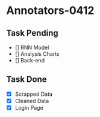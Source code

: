 # Annotators-0412
## Task Pending
- [] RNN Model
- [] Analysis Charts
- [] Back-end
## Task Done
- [x] Scrapped Data
- [x] Cleaned Data
- [x] Login Page
